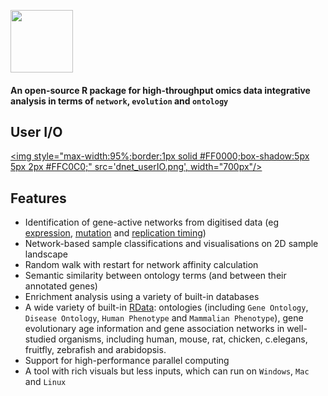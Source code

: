 <a href="index.html"><IMG src="dnet_logo1.png" height="100px" id="logo"></a>

<B><h4>An open-source R package for high-throughput omics data integrative analysis in terms of `network`, `evolution` and `ontology`</h4></B>

## User I/O

<a href="demo-TCGA.html"><img style="max-width:95%;border:1px solid #FF0000;box-shadow:5px 5px 2px #FFC0C0;" src='dnet_userIO.png', width="700px"/></a>


## Features

* Identification of gene-active networks from digitised data (eg [expression](http://dnet.r-forge.r-project.org/demo-Fang.html), [mutation](http://dnet.r-forge.r-project.org/demo-TCGA.html) and [replication timing](http://dnet.r-forge.r-project.org/demo-Hiratani.html))
* Network-based sample classifications and visualisations on 2D sample landscape
* Random walk with restart for network affinity calculation
* Semantic similarity between ontology terms (and between their annotated genes)
* Enrichment analysis using a variety of built-in databases
* A wide variety of built-in [RData](http://dnet.r-forge.r-project.org/rdata.html): ontologies (including `Gene Ontology`, `Disease Ontology`, `Human Phenotype` and `Mammalian Phenotype`), gene evolutionary age information and gene association networks in well-studied organisms, including human, mouse, rat, chicken, c.elegans, fruitfly, zebrafish and arabidopsis.
* Support for high-performance parallel computing
* A tool with rich visuals but less inputs, which can run on `Windows`, `Mac` and `Linux`
